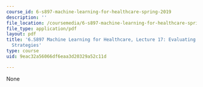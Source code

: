 ```yaml
---
course_id: 6-s897-machine-learning-for-healthcare-spring-2019
description: ''
file_location: /coursemedia/6-s897-machine-learning-for-healthcare-spring-2019/9eac32a56066df6eaa3d20329a52c11d_MIT6_S897S19_lec17.pdf
file_type: application/pdf
layout: pdf
title: '6.S897 Machine Learning for Healthcare, Lecture 17: Evaluating Dynamic Treatment
  Strategies'
type: course
uid: 9eac32a56066df6eaa3d20329a52c11d

---
```

None